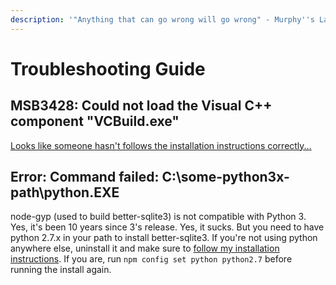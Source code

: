 ```yaml
---
description: '"Anything that can go wrong will go wrong" - Murphy''s Law'
---
```


# Troubleshooting Guide

## MSB3428: Could not load the Visual C++ component "VCBuild.exe"

[Looks like someone hasn't follows the installation instructions correctly...](./#pre-requisites)

## Error: Command failed: C:\some-python3x-path\python.EXE

node-gyp \(used to build better-sqlite3\) is not compatible with Python 3. Yes, it's been 10 years since 3's release. Yes, it sucks. But you need to have python 2.7.x in your path to install better-sqlite3. If you're not using python anywhere else, uninstall it and make sure to [follow my installation instructions](./#pre-requisites). If you are, run `npm config set python python2.7` before running the install again.

